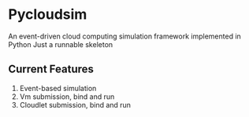 # Pycloudsim

An event-driven cloud computing simulation framework implemented in Python
Just a runnable skeleton

## Current Features

1. Event-based simulation
2. Vm submission, bind and run
3. Cloudlet submission, bind and run
